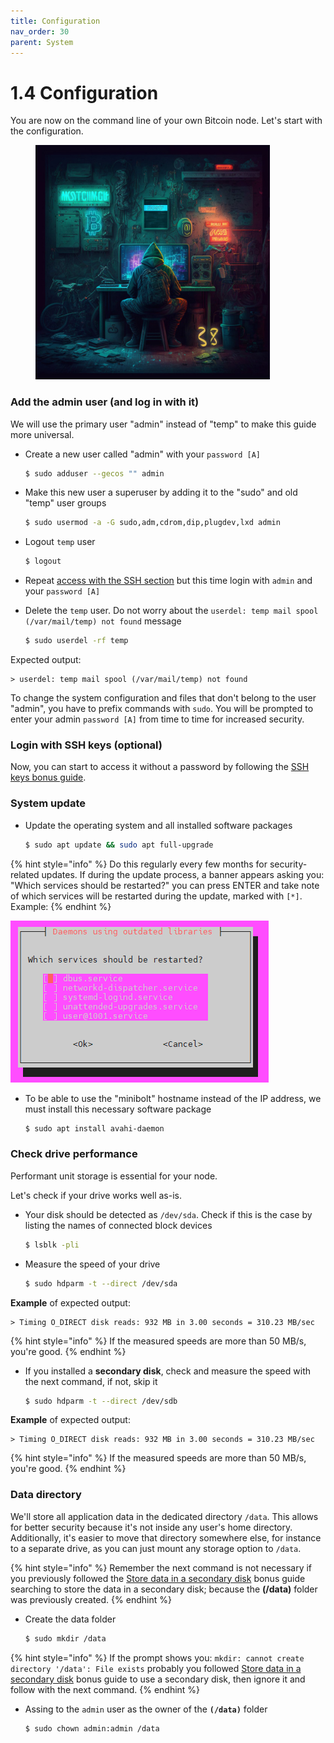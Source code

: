 ```yaml
---
title: Configuration
nav_order: 30
parent: System
---
```


# 1.4 Configuration

You are now on the command line of your own Bitcoin node. Let's start with the configuration.

<figure><img src="../.gitbook/assets/configuration.jpg" alt="" width="375"><figcaption></figcaption></figure>

### Add the admin user (and log in with it)

We will use the primary user "admin" instead of "temp" to make this guide more universal.

*   Create a new user called "admin" with your `password [A]`

    ```sh
    $ sudo adduser --gecos "" admin
    ```
*   Make this new user a superuser by adding it to the "sudo" and old "temp" user groups

    ```sh
    $ sudo usermod -a -G sudo,adm,cdrom,dip,plugdev,lxd admin
    ```
*   Logout `temp` user

    ```sh
    $ logout
    ```
* Repeat [access with the SSH section](remote-access.md#access-with-secure-shell) but this time login with `admin` and your `password [A]`
*   Delete the `temp` user. Do not worry about the `userdel: temp mail spool (/var/mail/temp) not found` message

    ```sh
    $ sudo userdel -rf temp
    ```

Expected output:

```
> userdel: temp mail spool (/var/mail/temp) not found
```

To change the system configuration and files that don't belong to the user "admin", you have to prefix commands with `sudo`. You will be prompted to enter your admin `password [A]` from time to time for increased security.

### Login with SSH keys (optional)

Now, you can start to access it without a password by following the [SSH keys bonus guide](../bonus/system/ssh-keys.md).

### System update

*   Update the operating system and all installed software packages

    ```sh
    $ sudo apt update && sudo apt full-upgrade
    ```

{% hint style="info" %}
Do this regularly every few months for security-related updates. If during the update process, a banner appears asking you: "Which services should be restarted?" you can press ENTER and take note of which services will be restarted during the update, marked with `[*]`. Example:
{% endhint %}

![](../images/update-action.PNG)

*   To be able to use the "minibolt" hostname instead of the IP address, we must install this necessary software package

    ```sh
    $ sudo apt install avahi-daemon
    ```

### Check drive performance

Performant unit storage is essential for your node.

Let's check if your drive works well as-is.

*   Your disk should be detected as `/dev/sda`. Check if this is the case by listing the names of connected block devices

    ```sh
    $ lsblk -pli
    ```
*   Measure the speed of your drive

    ```sh
    $ sudo hdparm -t --direct /dev/sda
    ```

**Example** of expected output:

```
> Timing O_DIRECT disk reads: 932 MB in 3.00 seconds = 310.23 MB/sec
```

{% hint style="info" %}
If the measured speeds are more than 50 MB/s, you're good.
{% endhint %}

*   If you installed a **secondary disk**, check and measure the speed with the next command, if not, skip it

    ```sh
    $ sudo hdparm -t --direct /dev/sdb
    ```

**Example** of expected output:

```
> Timing O_DIRECT disk reads: 932 MB in 3.00 seconds = 310.23 MB/sec
```

{% hint style="info" %}
If the measured speeds are more than 50 MB/s, you're good.
{% endhint %}

### Data directory

We'll store all application data in the dedicated directory `/data`. This allows for better security because it's not inside any user's home directory. Additionally, it's easier to move that directory somewhere else, for instance to a separate drive, as you can just mount any storage option to `/data`.

{% hint style="info" %}
Remember the next command is not necessary if you previously followed the [Store data in a secondary disk](../bonus/system/store-data-secondary-disk.md) bonus guide searching to store the data in a secondary disk; because the **(/data)** folder was previously created.
{% endhint %}

*   Create the data folder

    ```sh
    $ sudo mkdir /data
    ```

{% hint style="info" %}
If the prompt shows you: `mkdir: cannot create directory '/data': File exists` probably you followed [Store data in a secondary disk](../bonus/system/store-data-secondary-disk.md) bonus guide to use a secondary disk, then ignore it and follow with the next command.
{% endhint %}

*   Assing to the `admin` user as the owner of the **`(/data)`** folder

    ```sh
    $ sudo chown admin:admin /data
    ```
